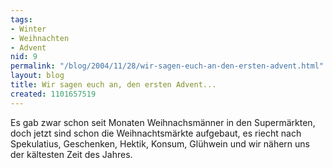 ```yaml
---
tags:
- Winter
- Weihnachten
- Advent
nid: 9
permalink: "/blog/2004/11/28/wir-sagen-euch-an-den-ersten-advent.html"
layout: blog
title: Wir sagen euch an, den ersten Advent...
created: 1101657519
---
```

Es gab zwar schon
seit Monaten Weihnachsmänner in den Supermärkten, doch jetzt sind schon
die Weihnachtsmärkte aufgebaut, es riecht nach Spekulatius, Geschenken,
Hektik, Konsum, Glühwein und wir nähern uns der kältesten Zeit des
Jahres.
